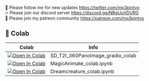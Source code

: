 🐣 Please follow me for new updates https://twitter.com/mp3pintyo <br />
🔥 Please join our discord server https://discord.gg/NBgUuVDURG <br />
🥳 Please join my patreon community https://patreon.com/mp3pintyo <br />

## 🦒 Colab

| Colab | Info
| --- | --- |
[![Open In Colab](https://colab.research.google.com/assets/colab-badge.svg)](https://colab.research.google.com/github/mp3pintyo/googlecolab/blob/main/SD_T2I_360PanoImage_gradio_colab.ipynb) | SD_T2I_360PanoImage_gradio_colab
[![Open In Colab](https://colab.research.google.com/assets/colab-badge.svg)](https://colab.research.google.com/github/mp3pintyo/googlecolab/blob/main/MagicAnimate_colab.ipynb) | MagicAnimate_colab.ipynb
[![Open In Colab](https://colab.research.google.com/assets/colab-badge.svg)](https://colab.research.google.com/github/mp3pintyo/googlecolab/blob/main/Dreamcreature_colab.ipynb) | Dreamcreature_colab.ipynb
